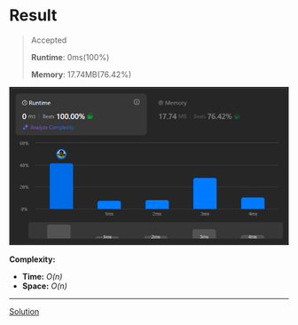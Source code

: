 # Result

> Accepted
>
> **Runtime**: 0ms(100%)
>
> **Memory**: 17.74MB(76.42%)


![Result Image](result.png)


**Complexity:**

- **Time:** *O(n)*
- **Space:** *O(n)*


---

[Solution](https://leetcode.com/problems/longest-palindrome/solutions/6642768/unlock-palindrome-frequency-tricks-to-build-the-longest-one-possible/)